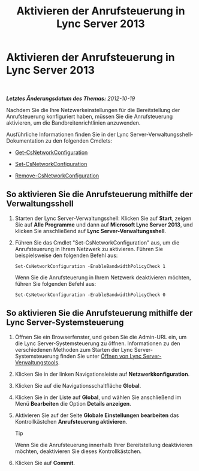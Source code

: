 ﻿---
title: Aktivieren der Anrufsteuerung in Lync Server 2013
TOCTitle: Aktivieren der Anrufsteuerung in Lync Server 2013
ms:assetid: 80201105-18f7-4c02-9c71-8df5a952f6c7
ms:mtpsurl: https://technet.microsoft.com/de-de/library/Gg398642(v=OCS.15)
ms:contentKeyID: 49294560
ms.date: 05/19/2016
mtps_version: v=OCS.15
ms.translationtype: HT
---

# Aktivieren der Anrufsteuerung in Lync Server 2013

 

_**Letztes Änderungsdatum des Themas:** 2012-10-19_

Nachdem Sie die Ihre Netzwerkeinstellungen für die Bereitstellung der Anrufsteuerung konfiguriert haben, müssen Sie die Anrufsteuerung aktivieren, um die Bandbreitenrichtlinien anzuwenden.

Ausführliche Informationen finden Sie in der Lync Server-Verwaltungsshell-Dokumentation zu den folgenden Cmdlets:

  - [Get-CsNetworkConfiguration](https://docs.microsoft.com/en-us/powershell/module/skype/Get-CsNetworkConfiguration)

  - [Set-CsNetworkConfiguration](https://docs.microsoft.com/en-us/powershell/module/skype/Set-CsNetworkConfiguration)

  - [Remove-CsNetworkConfiguration](https://docs.microsoft.com/en-us/powershell/module/skype/Remove-CsNetworkConfiguration)

## So aktivieren Sie die Anrufsteuerung mithilfe der Verwaltungsshell

1.  Starten der Lync Server-Verwaltungsshell: Klicken Sie auf **Start**, zeigen Sie auf **Alle Programme** und dann auf **Microsoft Lync Server 2013**, und klicken Sie anschließend auf **Lync Server-Verwaltungsshell**.

2.  Führen Sie das Cmdlet "Set-CsNetworkConfiguration" aus, um die Anrufsteuerung in Ihrem Netzwerk zu aktivieren. Führen Sie beispielsweise den folgenden Befehl aus:
    
        Set-CsNetworkConfiguration -EnableBandwidthPolicyCheck 1
    
    Wenn Sie die Anrufsteuerung in Ihrem Netzwerk deaktivieren möchten, führen Sie folgenden Befehl aus:
    
        Set-CsNetworkConfiguration -EnableBandwidthPolicyCheck 0

## So aktivieren Sie die Anrufsteuerung mithilfe der Lync Server-Systemsteuerung

1.  Öffnen Sie ein Browserfenster, und geben Sie die Admin-URL ein, um die Lync Server-Systemsteuerung zu öffnen. Informationen zu den verschiedenen Methoden zum Starten der Lync Server-Systemsteuerung finden Sie unter [Öffnen von Lync Server-Verwaltungstools](lync-server-2013-open-lync-server-administrative-tools.md).

2.  Klicken Sie in der linken Navigationsleiste auf **Netzwerkkonfiguration**.

3.  Klicken Sie auf die Navigationsschaltfläche **Global**.

4.  Klicken Sie in der Liste auf **Global**, und wählen Sie anschließend im Menü **Bearbeiten** die Option **Details anzeigen**.

5.  Aktivieren Sie auf der Seite **Globale Einstellungen bearbeiten** das Kontrollkästchen **Anrufsteuerung aktivieren**.
    

    > [!TIP]
    > Wenn Sie die Anrufsteuerung innerhalb Ihrer Bereitstellung deaktivieren möchten, deaktivieren Sie dieses Kontrollkästchen.



6.  Klicken Sie auf **Commit**.

